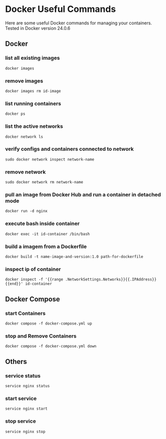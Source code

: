 # Docker Useful Commands

Here are some useful Docker commands for managing your containers. Tested in Docker version 24.0.6

## Docker

### list all existing images
```shell
docker images
```
### remove images
```shell
docker images rm id-image
```
### list running containers
```shell
docker ps
```
### list the active networks
```shell
docker network ls
```
### verify configs and containers connected to network
```shell
sudo docker network inspect network-name
```
### remove network
```shell
sudo docker network rm network-name
```

### pull an image from Docker Hub and run a container in detached mode
```shell
docker run -d nginx
```
### execute bash inside container
```shell
docker exec -it id-container /bin/bash
```

### build a imagem from a Dockerfile
```shell
docker build -t name-image-and-version:1.0 path-for-dockerfile
```
### inspect ip of container 
```shell
docker inspect -f '{{range .NetworkSettings.Networks}}{{.IPAddress}}{{end}}' id-container
```

## Docker Compose

### start Containers
```shell
docker compose -f docker-compose.yml up
```

### stop and Remove Containers
```shell
docker compose -f docker-compose.yml down
```

## Others

### service status
```shell
service nginx status
```
### start service
```shell
service nginx start
```
### stop service
```shell
service nginx stop
```